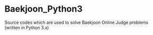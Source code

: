 # Baekjoon_Python3
Source codes which are used to solve Baekjoon Online Judge problems (written in Python 3.x)
